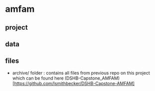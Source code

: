 # amfam

## project

## data

## files

- archive/ folder : contains all files from previous repo on this project which can be found here (DSHB-Capstone_AMFAM)[https://github.com/lsmithbecker/DSHB-Capstone-AMFAM]
